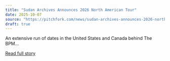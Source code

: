 ```yaml
---
title: "Sudan Archives Announces 2026 North American Tour"
date: 2025-10-07
source: "https://pitchfork.com/news/sudan-archives-announces-2026-north-american-tour"
draft: true
---
```


An extensive run of dates in the United States and Canada behind The BPM...

[Read full story](https://pitchfork.com/news/sudan-archives-announces-2026-north-american-tour)

